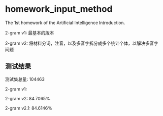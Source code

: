 # homework_input_method
The 1st homework of the Artificial Intelligence Introduction.

2-gram v1: 最基本的版本

2-gram v2: 将材料分词，注音，以及多音字拆分成多个统计个体，以解决多音字问题

## 测试结果

测试集总量: 104463

2-gram v1: 

2-gram v2: 84.7065%

2-gram v2.1: 84.6146%
